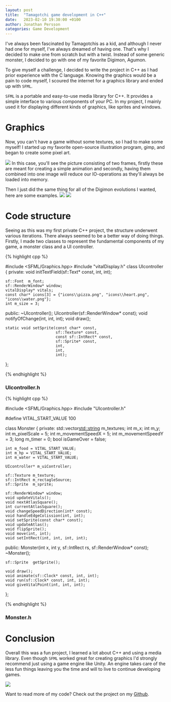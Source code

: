 ```yaml
---
layout: post
title:  "Tamagotchi game development in C++"
date:   2023-02-10 19:30:00 +0100
author: Jonathan Persson
categories: Game Development
---
```


I've always been fascinated by Tamagotchis as a kid, and although I never had one for myself, I've always dreamed of having one. 
That's why I decided to make one from scratch but with a twist. Instead of some generic monster, I decided to go with one of my favorite Digimon, Agumon.

To give myself a challenge, I decided to write the project in C++ as I had prior experience with the C language. Knowing the graphics would be a pain to code myself, I scoured the internet for a graphics library and ended up with `SFML`.

`SFML` is a portable and easy-to-use media library for C++. It provides a simple interface to various components of your PC. In my project, I mainly used it for displaying different kinds of graphics, like sprites and windows.

# Graphics

Now, you can't have a game without some textures, so I had to make some myself!
I started up my favorite open-source illustration program, gimp, and began to create some pixel art.

<img src="{{ site.baseurl }}/assets/2023-02-01/koromon_atlas.png">
In this case, you'll see the picture consisting of two frames, firstly these are meant for creating a simple animation and secondly, having them combined into one image will reduce our IO-operations as they'll always be loaded into memory.

Then I just did the same thing for all of the Digimon evolutions I wanted, here are some examples.
<img src="{{ site.baseurl }}/assets/2023-02-01/0_botamon_texture_atlas">
<img src="{{ site.baseurl }}/assets/2023-02-01/2_agumon_texture_atlas_2">

# Code structure

Seeing as this was my first private C++ project, the structure underwent various iterations. There always seemed to be a better way of doing things. Firstly, I made two classes to represent the fundamental components of my game, a monster class and a UI controller.

{% highlight cpp %}

#include <SFML/Graphics.hpp>
#include "vitalDisplay.h"
class UIcontroller
{
private:
	void initTextField(sf::Text* const, int, int);
	
	sf::Font  m_font;
	sf::RenderWindow* window;
	vitalDisplay* vitals;
	const char* icons[3] = {"icons\\pizza.png", "icons\\heart.png", "icons\\water.png"};
	int m_size = 3;

public:
	~UIcontroller();
	UIcontroller(sf::RenderWindow* const);
	void notifyOfChange(int, int, int);
	void draw();

	static void setSprite(const char* const,
                          sf::Texture* const,
		                  const sf::IntRect* const,
		                  sf::Sprite* const, 
		                  int, 
		                  int, 
		                  int);
};

{% endhighlight %}

### UIcontroller.h

{% highlight cpp %}

#include <SFML/Graphics.hpp>
#include  "UIcontroller.h"

#define VITAL_START_VALUE 100

class Monster
{
private:
	std::vector<std::string> m_textures;
	int   m_x;
	int   m_y;
	int m_pixelScale = 5;
	int m_movementSpeedX = 5;
	int m_movementSpeedY = 3;
	long m_timer = 0;
	bool isGameOver = false;

	int m_food = VITAL_START_VALUE;
	int m_hp = VITAL_START_VALUE;
	int m_water = VITAL_START_VALUE;
	
	UIcontroller* m_uiController;

	sf::Texture m_texture;
	sf::IntRect m_rectagleSource;
	sf::Sprite  m_sprite;

	sf::RenderWindow* window;
	void updateVitals();
	void nextAtlasSquare();
	int currentAtlasSquare();
	void changeSpeedDirection(int* const);
	void handleEdgeColission(int, int);
	void setSprite(const char* const);
	void updateAtlas();
	void flipSprite();
	void move(int, int);
	void setIntRect(int, int, int, int);

public: 
	Monster(int x, int y, sf::IntRect rs, sf::RenderWindow* const);
	~Monster();

	sf::Sprite  getSprite();

	void draw();
	void animate(sf::Clock* const, int, int);
	void run(sf::Clock* const, int, int);
	void giveVitalPoint(int, int, int);
};

{% endhighlight %}

### Monster.h

# Conclusion
Overall this was a fun project, I learned a lot about C++ and using a media library. Even though `SFML` worked great for creating graphics I'd strongly recommend just using a game engine like Unity. An engine takes care of the less fun things leaving you the time and will to live to continue developing games.

<img src="{{ site.baseurl }}/assets/2023-02-01/final.png">

Want to read more of my code? Check out the project on my [Github][github].

[github]: https://www.github.com/jonfpersson

